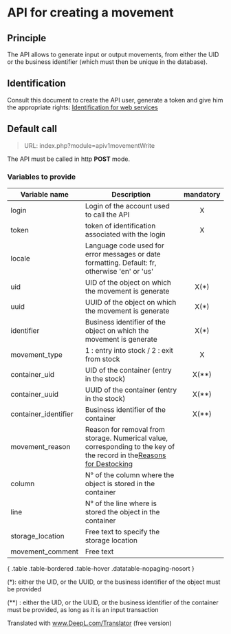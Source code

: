 # API for creating a movement

## Principle

The API allows to generate input or output movements, from either the UID or the business identifier (which must then be unique in the database).

## Identification

Consult this document to create the API user, generate a token and give him the appropriate rights: [Identification for web services](index.php?module=swidentification_en)

## Default call

> URL: index.php?module=apiv1movementWrite

The API must be called in http **POST** mode.

### Variables to provide


| Variable name        | Description                                                                                                                                                  | mandatory |
| ---------------------- | -------------------------------------------------------------------------------------------------------------------------------------------------------------- | :---------: |
| login                | Login of the account used to call the API                                                                                                                    |     X     |
| token                | token of identification associated with the login                                                                                                            |     X     |
| locale               | Language code used for error messages or date formatting. Default: fr, otherwise 'en' or 'us'                                                                |           |
| uid                  | UID of the object on which the movement is generate                                                                                                          |   X(*)   |
| uuid                 | UUID of the object on which the movement is generate                                                                                                         |   X(*)   |
| identifier           | Business identifier of the object on which the movement is generate                                                                                          |   X(*)   |
| movement_type        | 1 : entry into stock / 2 : exit from stock                                                                                                                   |     X     |
| container_uid        | UID of the container (entry in the stock)                                                                                                                    |   X(**)   |
| container_uuid       | UUID of the container (entry in the stock)                                                                                                                   |   X(**)   |
| container_identifier | Business identifier of the container                                                                                                                         |   X(**)   |
| movement_reason      | Reason for removal from storage. Numerical value, corresponding to the key of the record in the[Reasons for Destocking](index.php?module=movementReasonList) |           |
| column               | N° of the column where the object is stored in the container                                                                                                |           |
| line                 | N° of the line where is stored the object in the container                                                                                                  |           |
| storage_location     | Free text to specify the storage location                                                                                                                    |           |
| movement_comment     | Free text                                                                                                                                                    |           |

{ .table .table-bordered .table-hover .datatable-nopaging-nosort }

(*): either the UID, or the UUID, or the business identifier of the object must be provided

(**) : either the UID, or the UUID, or the business identifier of the container must be provided, as long as it is an input transaction

Translated with www.DeepL.com/Translator (free version)

